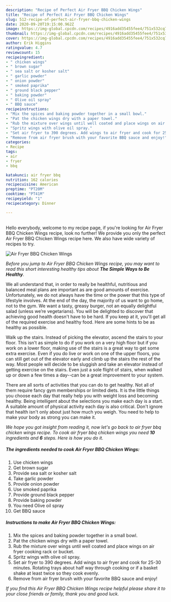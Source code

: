 ```yaml
---
description: "Recipe of Perfect Air Fryer BBQ Chicken Wings"
title: "Recipe of Perfect Air Fryer BBQ Chicken Wings"
slug: 512-recipe-of-perfect-air-fryer-bbq-chicken-wings
date: 2020-09-20T19:15:00.962Z
image: https://img-global.cpcdn.com/recipes/4916add35455fee4/751x532cq70/air-fryer-bbq-chicken-wings-recipe-main-photo.jpg
thumbnail: https://img-global.cpcdn.com/recipes/4916add35455fee4/751x532cq70/air-fryer-bbq-chicken-wings-recipe-main-photo.jpg
cover: https://img-global.cpcdn.com/recipes/4916add35455fee4/751x532cq70/air-fryer-bbq-chicken-wings-recipe-main-photo.jpg
author: Erik Higgins
ratingvalue: 4.7
reviewcount: 15
recipeingredient:
- " chicken wings"
- " brown sugar"
- " sea salt or kosher salt"
- " garlic powder"
- " onion powder"
- " smoked paprika"
- " ground black pepper"
- " baking powder"
- " Olive oil spray"
- " BBQ sauce"
recipeinstructions:
- "Mix the spices and baking powder together in a small bowl."
- "Pat the chicken wings dry with a paper towel."
- "Rub the mixture over wings until well coated and place wings on air fryer cooking rack or bucket."
- "Spritz wings with olive oil spray."
- "Set air fryer to 390 degrees. Add wings to air fryer and cook for 25-30 minutes. Rotating trays about half way through cooking or if a basket shake at least twice so they cook evenly."
- "Remove from air fryer brush with your favorite BBQ sauce and enjoy!"
categories:
- Recipe
tags:
- air
- fryer
- bbq

katakunci: air fryer bbq 
nutrition: 162 calories
recipecuisine: American
preptime: "PT20M"
cooktime: "PT41M"
recipeyield: "1"
recipecategory: Dinner

---
```

<br>
Hello everybody, welcome to my recipe page, if you're looking for Air Fryer BBQ Chicken Wings recipe, look no further! We provide you only the perfect Air Fryer BBQ Chicken Wings recipe here. We also have wide variety of recipes to try.
<br>


![Air Fryer BBQ Chicken Wings](https://img-global.cpcdn.com/recipes/4916add35455fee4/751x532cq70/air-fryer-bbq-chicken-wings-recipe-main-photo.jpg)

<i>Before you jump to Air Fryer BBQ Chicken Wings recipe, you may want to read this short interesting healthy tips about <strong>The Simple Ways to Be Healthy</strong>.</i>

We all understand that, in order to really be healthful, nutritious and balanced meal plans are important as are good amounts of exercise. Unfortunately, we do not always have the time or the power that this type of lifestyle involves. At the end of the day, the majority of us want to go home, not to the gym. We want a tasty, greasy burger, not an equally delightful salad (unless we’re vegetarians). You will be delighted to discover that achieving good health doesn't have to be hard. If you keep at it, you'll get all of the required exercise and healthy food. Here are some hints to be as healthy as possible.

Walk up the stairs. Instead of picking the elevator, ascend the stairs to your floor. This isn't as simple to do if you work on a very high floor but if you work on a lower floor, making use of the stairs is a great way to get some extra exercise. Even if you do live or work on one of the upper floors, you can still get out of the elevator early and climb up the stairs the rest of the way. Most people will decide to be sluggish and take an elevator instead of getting exercise on the stairs. Even just a sole flight of stairs, when walked up or down a few times a day--can be a great improvement to your system. 

There are all sorts of activities that you can do to get healthy. Not all of them require fancy gym memberships or limited diets. It is the little things you choose each day that really help you with weight loss and becoming healthy. Being intelligent about the selections you make each day is a start. A suitable amount of physical activity each day is also critical. Don't ignore that health isn't only about just how much you weigh. You need to help to make your body as strong you can make it. 


<i>We hope you got insight from reading it, now let's go back to air fryer bbq chicken wings recipe. To cook air fryer bbq chicken wings you need <strong>10</strong> ingredients and <strong>6</strong> steps. Here is how you do it.
</i>

##### The ingredients needed to cook Air Fryer BBQ Chicken Wings:

1. Use  chicken wings
1. Get  brown sugar
1. Provide  sea salt or kosher salt
1. Take  garlic powder
1. Provide  onion powder
1. Use  smoked paprika
1. Provide  ground black pepper
1. Provide  baking powder
1. You need  Olive oil spray
1. Get  BBQ sauce


##### Instructions to make Air Fryer BBQ Chicken Wings:

1. Mix the spices and baking powder together in a small bowl.
1. Pat the chicken wings dry with a paper towel.
1. Rub the mixture over wings until well coated and place wings on air fryer cooking rack or bucket.
1. Spritz wings with olive oil spray.
1. Set air fryer to 390 degrees. Add wings to air fryer and cook for 25-30 minutes. Rotating trays about half way through cooking or if a basket shake at least twice so they cook evenly.
1. Remove from air fryer brush with your favorite BBQ sauce and enjoy!


<i>If you find this Air Fryer BBQ Chicken Wings recipe helpful please share it to your close friends or family, thank you and good luck.</i>
